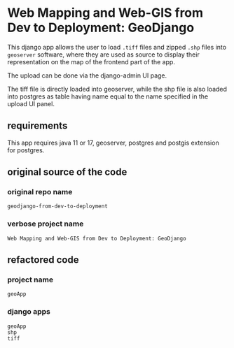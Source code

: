 # Web Mapping and Web-GIS from Dev to Deployment: GeoDjango

This django app allows the user to load `.tiff` files and zipped `.shp` files into `geoserver` software, where they are used as source to display their representation on the map of the frontend part of the app.

The upload can be done via the django-admin UI page.

The tiff file is directly loaded into geoserver, while the shp file is also loaded into postgres as table having name equal to the name specified in the upload UI panel.

## requirements

This app requires java 11 or 17, geoserver, postgres and postgis extension for postgres.

## original source of the code

### original repo name

    geodjango-from-dev-to-deployment

### verbose project name

    Web Mapping and Web-GIS from Dev to Deployment: GeoDjango


## refactored code

### project name

    geoApp

### django apps

    geoApp
    shp
    tiff
